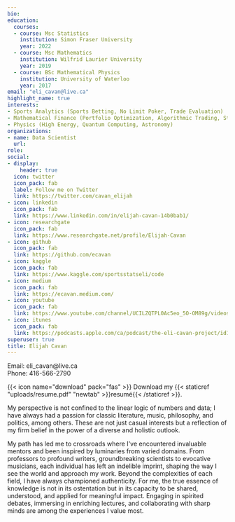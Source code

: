```yaml
---
bio: 
education:
  courses:
  - course: Msc Statistics
    institution: Simon Fraser University
    year: 2022
  - course: Msc Mathematics
    institution: Wilfrid Laurier University
    year: 2019
  - course: BSc Mathematical Physics
    institution: University of Waterloo
    year: 2017
email: "eli_cavan@live.ca"
highlight_name: true
interests:
- Sports Analytics (Sports Betting, No Limit Poker, Trade Evaluation)
- Mathematical Finance (Portfolio Optimization, Algorithmic Trading, Stochastic Processes)
- Physics (High Energy, Quantum Computing, Astronomy)
organizations:
- name: Data Scientist
  url: 
role: 
social:
- display:
    header: true
  icon: twitter
  icon_pack: fab
  label: Follow me on Twitter
  link: https://twitter.com/cavan_elijah
- icon: linkedin
  icon_pack: fab
  link: https://www.linkedin.com/in/elijah-cavan-14b0bab1/
- icon: researchgate
  icon_pack: fab
  link: https://www.researchgate.net/profile/Elijah-Cavan
- icon: github
  icon_pack: fab
  link: https://github.com/ecavan
- icon: kaggle
  icon_pack: fab
  link: https://www.kaggle.com/sportsstatseli/code
- icon: medium
  icon_pack: fab
  link: https://ecavan.medium.com/
- icon: youtube
  icon_pack: fab
  link: https://www.youtube.com/channel/UCILZQTPL0Ac5eo_5O-OM89g/videos
- icon: itunes
  icon_pack: fab
  link: https://podcasts.apple.com/ca/podcast/the-eli-cavan-project/id1510865992
superuser: true
title: Elijah Cavan
---
```


Email: eli_cavan\@live.ca                                  
Phone: 416-566-2790


{{< icon name="download" pack="fas" >}} Download my {{< staticref "uploads/resume.pdf" "newtab" >}}resumé{{< /staticref >}}.

My perspective is not confined to the linear logic of numbers and data; I have always had a passion for classic literature, music, philosophy, and politics, among others. These are not just casual interests but a reflection of my firm belief in the power of a diverse and holistic outlook.

My path has led me to crossroads where I've encountered invaluable mentors and been inspired by luminaries from varied domains. From professors to profound writers, groundbreaking scientists to evocative musicians, each individual has left an indelible imprint, shaping the way I see the world and approach my work. Beyond the complexities of each field, I have always championed authenticity. For me, the true essence of knowledge is not in its ostentation but in its capacity to be shared, understood, and applied for meaningful impact. Engaging in spirited debates, immersing in enriching lectures, and collaborating with sharp minds are among the experiences I value most.
